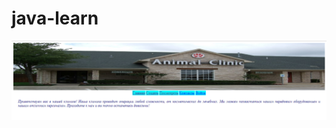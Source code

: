 # java-learn
![Clinic site header](https://raw.githubusercontent.com/ArtemVolkov/java-learn/master/head.PNG)
